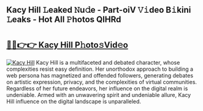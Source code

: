 ## Kacy Hill 𝙻eaked 𝙽u𝚍e - Part-oiV 𝚅𝚒deo B𝚒kini 𝙻eaks - Hot All 𝙿hotos QlHRd

# <h2><a href="http://ld5m8sm.urlbe.top/?page=Kacy+Hill">🔗🔗👉👉 Kacy Hill P𝚑oto𝚜Vid𝚎o</a></h2>

[![Kacy Hill](https://i.imgur.com/eBuTRDB.gif)](http://ld5m8sm.urlbe.top/?page=Kacy+Hill)
Kacy Hill is a multifaceted and debated character, whose complexities resist easy definition. Her unorthodox approach to building a web persona has magnetized and offended followers, generating debates on artistic expression, privacy, and the complexities of virtual communities. Regardless of her future endeavors, her influence on the digital realm is undeniable. Armed with an unwavering spirit and undeniable allure, Kacy Hill influence on the digital landscape is unparalleled.
